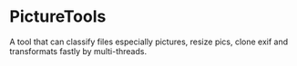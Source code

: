 # PictureTools
A tool that can classify files especially pictures, resize pics, clone exif and transformats fastly by multi-threads.
